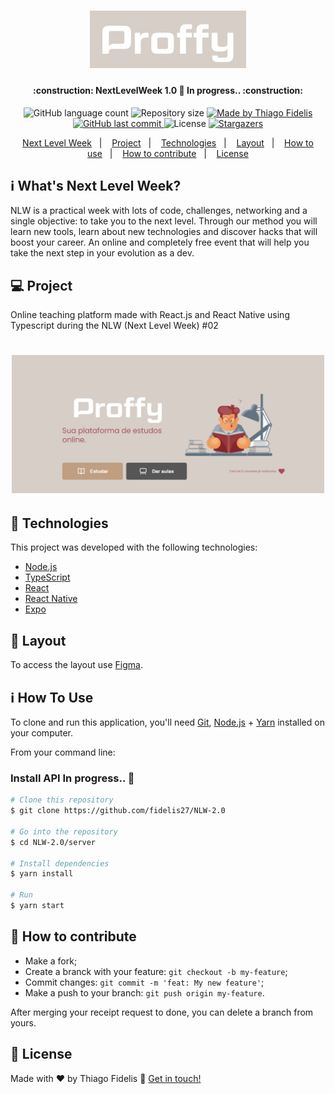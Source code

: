 <h1 align="center">
    <img alt="NextLevelWeek" title="#NextLevelWeek" src=".github/logo.jpg" width="250px" />
</h1>

<h4 align="center"> 
	:construction: NextLevelWeek 1.0 🚀 In progress.. :construction:
</h4>
<p align="center">
  <img alt="GitHub language count" src="https://img.shields.io/github/languages/count/fidelis27/NLW-2.0?color=%2304D361">

  <img alt="Repository size" src="https://img.shields.io/github/repo-size/fidelis27/NLW-2.0">
	
  <a href="https://www.linkedin.com/in/fidelis27/">
    <img alt="Made by Thiago Fidelis" src="https://img.shields.io/badge/made%20by-ThiagoFidelis-%2304D361">
  </a>

  <a href="https://github.com/fidelis27/NLW-2.0/commits/master">
    <img alt="GitHub last commit" src="https://img.shields.io/github/last-commit/fidelis27/NLW-2.0">
  </a>

  <img alt="License" src="https://img.shields.io/badge/license-MIT-brightgreen">
   <a href="https://github.com/fidelis27/NLW-2.0/stargazers">
    <img alt="Stargazers" src="https://img.shields.io/github/stars/fidelis27/NLW-2.0?style=social">
  </a>
</p>

<p align="center">
  <a href="#-nlw">Next Level Week</a>&nbsp;&nbsp;&nbsp;|&nbsp;&nbsp;&nbsp;
  <a href="#-project">Project</a>&nbsp;&nbsp;&nbsp;|&nbsp;&nbsp;&nbsp;
  <a href="#rocket-Technologies">Technologies</a>&nbsp;&nbsp;&nbsp;|&nbsp;&nbsp;&nbsp;
  <a href="#-layout">Layout</a>&nbsp;&nbsp;&nbsp;|&nbsp;&nbsp;&nbsp;
  <a href="#-how-to-use">How to use</a>&nbsp;&nbsp;&nbsp;|&nbsp;&nbsp;&nbsp;
  <a href="#-how-to-contribute">How to contribute</a>&nbsp;&nbsp;&nbsp;|&nbsp;&nbsp;&nbsp;
  <a href="#memo-license">License</a>
</p>

## :information_source: What's Next Level Week?

NLW is a practical week with lots of code, challenges, networking and a single objective: to take you to the next level.
Through our method you will learn new tools, learn about new technologies and discover hacks that will boost your career.
An online and completely free event that will help you take the next step in your evolution as a dev.

## 💻 Project

Online teaching platform made with React.js and React Native using Typescript during the NLW (Next Level Week) #02

<h1 align="center">
    <img alt="Example" title="Example" src=".github/proffy2.jpg" width="500px" />
</h1>


## :rocket: Technologies

This project was developed with the following technologies:

- [Node.js][nodejs]
- [TypeScript][typescript]
- [React][reactjs]
- [React Native][rn]
- [Expo][expo]

## 🔖 Layout

To access the layout use [Figma](https://www.figma.com/file/c1nWc0Qxoxxo2BuIJgUvhD/Proffy-Mobile-2.0-Copy).

## :information_source: How To Use

To clone and run this application, you'll need [Git](https://git-scm.com), [Node.js][nodejs] + [Yarn][yarn] installed on your computer.

From your command line:

### Install API In progress.. :construction:
```bash
# Clone this repository
$ git clone https://github.com/fidelis27/NLW-2.0

# Go into the repository
$ cd NLW-2.0/server

# Install dependencies
$ yarn install

# Run
$ yarn start
```

## 🤔 How to contribute

- Make a fork;
- Create a branck with your feature: `git checkout -b my-feature`;
- Commit changes: `git commit -m 'feat: My new feature'`;
- Make a push to your branch: `git push origin my-feature`.

After merging your receipt request to done, you can delete a branch from yours.

## :memo: License




Made with ♥ by Thiago Fidelis :wave: [Get in touch!](https://www.linkedin.com/in/fidelis27/)

[nodejs]: https://nodejs.org/
[typescript]: https://www.typescriptlang.org/
[expo]: https://expo.io/
[reactjs]: https://reactjs.org
[rn]: https://facebook.github.io/react-native/
[yarn]: https://yarnpkg.com/
[vs]: https://code.visualstudio.com/
[vceditconfig]: https://marketplace.visualstudio.com/items?itemName=EditorConfig.EditorConfig
[vceslint]: https://marketplace.visualstudio.com/items?itemName=dbaeumer.vscode-eslint
[prettier]: https://marketplace.visualstudio.com/items?itemName=esbenp.prettier-vscode
